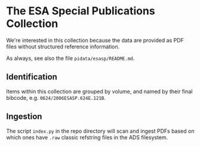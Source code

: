# The ESA Special Publications Collection

We're interested in this collection because the data are provided as PDF files
without structured reference information.

As always, see also the file `pidata/esasp/README.md`.


## Identification

Items within this collection are grouped by volume, and named by their final
bibcode, e.g. `0624/2006ESASP.624E.121B`.


## Ingestion

The script `index.py` in the repo directory will scan and ingest PDFs based on
which ones have `.raw` classic refstring files in the ADS filesystem.
